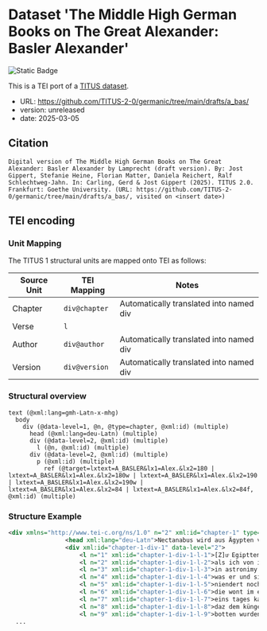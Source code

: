 # Dataset 'The Middle High German Books on The Great Alexander: Basler Alexander'

![Static Badge](https://img.shields.io/badge/TEI_validation-passing-green)

This is a TEI port of a [TITUS dataset](http://titus.uni-frankfurt.de/texte/etcs/germ/mhd/a_basler/a_bas.htm).

* URL: https://github.com/TITUS-2-0/germanic/tree/main/drafts/a_bas/
* version: unreleased
* date: 2025-03-05

## Citation
```text
Digital version of The Middle High German Books on The Great Alexander: Basler Alexander by Lamprecht (draft version). By: Jost Gippert, Stefanie Heine, Florian Matter, Daniela Reichert, Ralf Schlechtweg-Jahn. In: Carling, Gerd & Jost Gippert (2025). TITUS 2.0. Frankfurt: Goethe University. (URL: https://github.com/TITUS-2-0/germanic/tree/main/drafts/a_bas/, visited on <insert date>)
```

## TEI encoding


### Unit Mapping
The TITUS 1 structural units are mapped onto TEI as follows:

| Source Unit | TEI Mapping | Notes |
|-------------|-------------|-------|
| Chapter | `div@chapter` | Automatically translated into named div |
| Verse | `l` |  |
| Author | `div@author` | Automatically translated into named div |
| Version | `div@version` | Automatically translated into named div |

### Structural overview
```text
text (@xml:lang=gmh-Latn-x-mhg)
  body
    div (@data-level=1, @n, @type=chapter, @xml:id) (multiple)
      head (@xml:lang=deu-Latn) (multiple)
      div (@data-level=2, @xml:id) (multiple)
        l (@n, @xml:id) (multiple)
      div (@data-level=2, @xml:id) (multiple)
        p (@xml:id) (multiple)
          ref (@target=lxtext=A_BASLER&lx1=Alex.&lx2=180 | lxtext=A_BASLER&lx1=Alex.&lx2=180w | lxtext=A_BASLER&lx1=Alex.&lx2=190 | lxtext=A_BASLER&lx1=Alex.&lx2=190w | lxtext=A_BASLER&lx1=Alex.&lx2=84 | lxtext=A_BASLER&lx1=Alex.&lx2=84f, @xml:id) (multiple)
```

### Structure Example

```xml
<div xmlns="http://www.tei-c.org/ns/1.0" n="2" xml:id="chapter-1" type="chapter" data-level="1">
				<head xml:lang="deu-Latn">Nectanabus wird aus Ägypten vertrieben</head>
				<div xml:id="chapter-1-div-1" data-level="2">
					<l n="1" xml:id="chapter-1-div-1-l-1">[Z]uͦ Egiptten Nectanibus küng was,</l>
					<l n="2" xml:id="chapter-1-div-1-l-2">als ich von im geschriben las;</l>
					<l n="3" xml:id="chapter-1-div-1-l-3">in astronimy sinem rich</l>
					<l n="4" xml:id="chapter-1-div-1-l-4">was er und sin gelich</l>
					<l n="5" xml:id="chapter-1-div-1-l-5">niendert noch in nigramacye</l>
					<l n="6" xml:id="chapter-1-div-1-l-6">die wont im eigentlichen by.</l>
					<l n="7" xml:id="chapter-1-div-1-l-7">eins tages kam es also</l>
					<l n="8" xml:id="chapter-1-div-1-l-8">daz dem künge Nettanibo</l>
					<l n="9" xml:id="chapter-1-div-1-l-9">botten wurden gesant</l>
  ...
```
